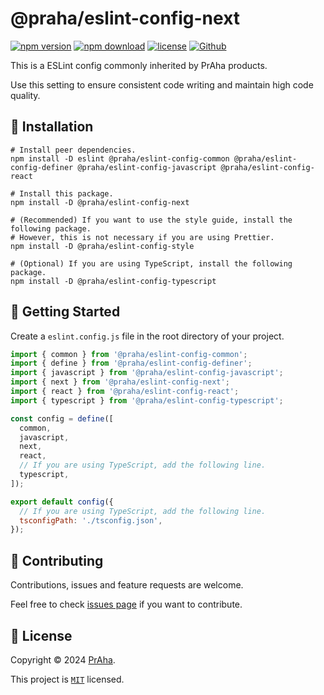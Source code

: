 # @praha/eslint-config-next

[![npm version](https://badge.fury.io/js/@praha%2Feslint-config-next.svg)](https://www.npmjs.com/package/@praha/eslint-config-next)
[![npm download](https://img.shields.io/npm/dm/@praha/eslint-config-next.svg)](https://www.npmjs.com/package/@praha/eslint-config-next)
[![license](https://img.shields.io/badge/License-MIT-green.svg)](https://github.com/praha-inc/eslint-config/blob/main/packages/next/LICENSE)
[![Github](https://img.shields.io/github/followers/praha-inc?label=Follow&logo=github&style=social)](https://github.com/orgs/praha-inc/followers)

This is a ESLint config commonly inherited by PrAha products.

Use this setting to ensure consistent code writing and maintain high code quality.

## 🚀 Installation

```shell
# Install peer dependencies.
npm install -D eslint @praha/eslint-config-common @praha/eslint-config-definer @praha/eslint-config-javascript @praha/eslint-config-react

# Install this package.
npm install -D @praha/eslint-config-next

# (Recommended) If you want to use the style guide, install the following package.
# However, this is not necessary if you are using Prettier.
npm install -D @praha/eslint-config-style

# (Optional) If you are using TypeScript, install the following package.
npm install -D @praha/eslint-config-typescript
```

## 👏 Getting Started

Create a `eslint.config.js` file in the root directory of your project.

```js
import { common } from '@praha/eslint-config-common';
import { define } from '@praha/eslint-config-definer';
import { javascript } from '@praha/eslint-config-javascript';
import { next } from '@praha/eslint-config-next';
import { react } from '@praha/eslint-config-react';
import { typescript } from '@praha/eslint-config-typescript';

const config = define([
  common,
  javascript,
  next,
  react,
  // If you are using TypeScript, add the following line.
  typescript,
]);

export default config({
  // If you are using TypeScript, add the following line.
  tsconfigPath: './tsconfig.json',
});
```

## 🤝 Contributing

Contributions, issues and feature requests are welcome.

Feel free to check [issues page](https://github.com/praha-inc/eslint-config/issues) if you want to contribute.

## 📝 License

Copyright © 2024 [PrAha](https://www.praha-inc.com/).

This project is [```MIT```](https://github.com/praha-inc/eslint-config/blob/main/packages/next/LICENSE) licensed.
